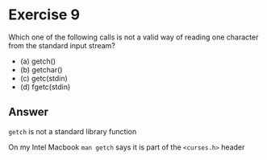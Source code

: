 # Exercise 9

Which one of the following calls is not a valid way of reading one character from the standard input stream?

- (a) getch()
- (b) getchar()
- (c) getc(stdin)
- (d) fgetc(stdin)

## Answer

`getch` is not a standard library function

On my Intel Macbook `man getch` says it is part of the `<curses.h>` header
